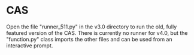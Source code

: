 # CAS
Open the file "runner_511.py" in the v3.0 directory to run the old, fully featured version of the CAS.
There is currently no runner for v4.0, but the "function.py" class imports the other files and can be used from an interactive prompt.
